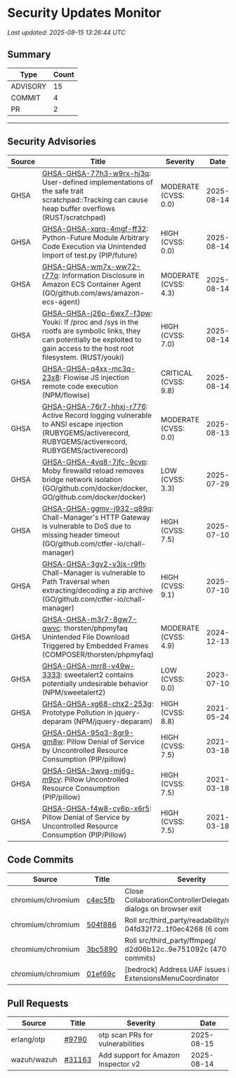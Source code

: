 # Security Updates Monitor

*Last updated: 2025-08-15 13:26:44 UTC*

## Summary
| Type | Count |
|------|-------|
| ADVISORY | 15 |
| COMMIT | 4 |
| PR | 2 |

---

## Security Advisories

| Source | Title | Severity | Date |
|--------|-------|----------|------|
| GHSA | [GHSA-GHSA-77h3-w9rx-hj3q](https://github.com/advisories/GHSA-77h3-w9rx-hj3q): User-defined implementations of the safe trait scratchpad::Tracking can cause heap buffer overflows (RUST/scratchpad) | MODERATE (CVSS: 0.0) | 2025-08-14 |
| GHSA | [GHSA-GHSA-xqrq-4mgf-ff32](https://github.com/advisories/GHSA-xqrq-4mgf-ff32): Python-Future Module Arbitrary Code Execution via Unintended Import of test.py (PIP/future) | HIGH (CVSS: 0.0) | 2025-08-14 |
| GHSA | [GHSA-GHSA-wm7x-ww72-r77q](https://github.com/advisories/GHSA-wm7x-ww72-r77q): Information Disclosure in Amazon ECS Container Agent (GO/github.com/aws/amazon-ecs-agent) | MODERATE (CVSS: 4.3) | 2025-08-14 |
| GHSA | [GHSA-GHSA-j26p-6wx7-f3pw](https://github.com/advisories/GHSA-j26p-6wx7-f3pw): Youki: If /proc and /sys in the rootfs are symbolic links, they can potentially be exploited to gain access to the host root filesystem. (RUST/youki) | HIGH (CVSS: 7.0) | 2025-08-14 |
| GHSA | [GHSA-GHSA-q4xx-mc3q-23x8](https://github.com/advisories/GHSA-q4xx-mc3q-23x8): Flowise JS injection remote code execution (NPM/flowise) | CRITICAL (CVSS: 9.8) | 2025-08-14 |
| GHSA | [GHSA-GHSA-76r7-hhxj-r776](https://github.com/advisories/GHSA-76r7-hhxj-r776): Active Record logging vulnerable to ANSI escape injection (RUBYGEMS/activerecord, RUBYGEMS/activerecord, RUBYGEMS/activerecord) | MODERATE (CVSS: 0.0) | 2025-08-13 |
| GHSA | [GHSA-GHSA-4vq8-7jfc-9cvp](https://github.com/advisories/GHSA-4vq8-7jfc-9cvp): Moby firewalld reload removes bridge network isolation (GO/github.com/docker/docker, GO/github.com/docker/docker) | LOW (CVSS: 3.3) | 2025-07-29 |
| GHSA | [GHSA-GHSA-ggmv-j932-q89q](https://github.com/advisories/GHSA-ggmv-j932-q89q): Chall-Manager's HTTP Gateway is vulnerable to DoS due to missing header timeout (GO/github.com/ctfer-io/chall-manager) | HIGH (CVSS: 7.5) | 2025-07-10 |
| GHSA | [GHSA-GHSA-3gv2-v3jx-r9fh](https://github.com/advisories/GHSA-3gv2-v3jx-r9fh): Chall-Manager is vulnerable to Path Traversal when extracting/decoding a zip archive (GO/github.com/ctfer-io/chall-manager) | HIGH (CVSS: 9.1) | 2025-07-10 |
| GHSA | [GHSA-GHSA-m3r7-8gw7-qwvc](https://github.com/advisories/GHSA-m3r7-8gw7-qwvc): thorsten/phpmyfaq Unintended File Download Triggered by Embedded Frames (COMPOSER/thorsten/phpmyfaq) | MODERATE (CVSS: 4.9) | 2024-12-13 |
| GHSA | [GHSA-GHSA-mrr8-v49w-3333](https://github.com/advisories/GHSA-mrr8-v49w-3333): sweetalert2 contains potentially undesirable behavior (NPM/sweetalert2) | LOW (CVSS: 0.0) | 2023-07-10 |
| GHSA | [GHSA-GHSA-xg68-chx2-253g](https://github.com/advisories/GHSA-xg68-chx2-253g): Prototype Pollution in jquery-deparam (NPM/jquery-deparam) | HIGH (CVSS: 8.8) | 2021-05-24 |
| GHSA | [GHSA-GHSA-95q3-8gr9-gm8w](https://github.com/advisories/GHSA-95q3-8gr9-gm8w): Pillow Denial of Service by Uncontrolled Resource Consumption (PIP/pillow) | HIGH (CVSS: 7.5) | 2021-03-18 |
| GHSA | [GHSA-GHSA-3wvg-mj6g-m9cv](https://github.com/advisories/GHSA-3wvg-mj6g-m9cv): Pillow Uncontrolled Resource Consumption (PIP/pillow) | HIGH (CVSS: 7.5) | 2021-03-18 |
| GHSA | [GHSA-GHSA-f4w8-cv6p-x6r5](https://github.com/advisories/GHSA-f4w8-cv6p-x6r5): Pillow Denial of Service by Uncontrolled Resource Consumption (PIP/Pillow) | HIGH (CVSS: 7.5) | 2021-03-18 |

## Code Commits

| Source | Title | Severity | Date |
|--------|-------|----------|------|
| chromium/chromium | [c4ec5fb](https://github.com/chromium/chromium/commit/c4ec5fb6abaf159001b9d260d10140b09880bbe3) | Close CollaborationControllerDelegateDesktop dialogs on browser exit | 2025-08-15 |
| chromium/chromium | [504f886](https://github.com/chromium/chromium/commit/504f886b69dfcf169c02f089104c60ee376312c6) | Roll src/third_party/readability/src/ 04fd32f72..1f0ec4268 (6 commits) | 2025-08-15 |
| chromium/chromium | [3bc5890](https://github.com/chromium/chromium/commit/3bc5890e1fd9ba0e25038cf3b75c801dc7e98674) | Roll src/third_party/ffmpeg/ d2d06b12c..9e751092c (470 commits) | 2025-08-14 |
| chromium/chromium | [01ef69c](https://github.com/chromium/chromium/commit/01ef69c2f4a4f9c9415c4eea8786884eb199ff75) | [bedrock] Address UAF issues in ExtensionsMenuCoordinator | 2025-08-14 |

## Pull Requests

| Source | Title | Severity | Date |
|--------|-------|----------|------|
| erlang/otp | [#9790](https://github.com/erlang/otp/pull/9790) | otp scan PRs for vulnerabilities | 2025-08-15 |
| wazuh/wazuh | [#31163](https://github.com/wazuh/wazuh/pull/31163) | Add support for Amazon Inspector v2 | 2025-08-14 |

